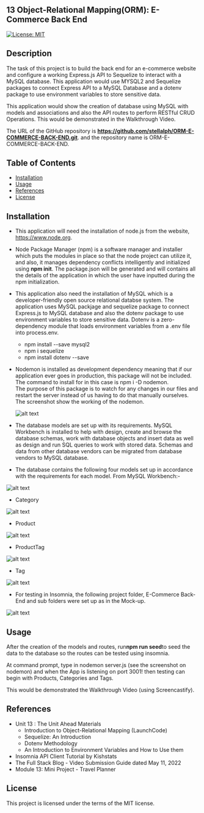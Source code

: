 ## 13 Object-Relational Mapping(ORM): E-Commerce Back End

[![License: MIT](https://img.shields.io/badge/License-MIT-yellow.svg)](https://opensource.org/licenses/MIT)

## Description

The task of this project is to build the back end for an e-commerce website and configure a working Express.js API to Sequelize to interact with a MySQL database.  This application would use MYSQL2 and Sequelize packages to connect Express API to a MySQL Database and a dotenv package to use environment variables to store sensitive data.

This application would show the creation of database using MySQL with models and associations and also the API routes to perform RESTful CRUD Operations.  This would be demonstrated in the Walkthrough Video.

The URL of the GitHub repository is <strong>https://github.com/stellalph/ORM-E-COMMERCE-BACK-END.git</strong>.
and the repository name is ORM-E-COMMERCE-BACK-END.

## Table of Contents

* [Installation](#installation)
* [Usage](#usage)
* [References](#references)
* [License](#license)

## Installation

* This application will need the installation of node.js from the website, https://www.node.org.

* Node Package Manager (npm) is a software manager and installer which puts the modules in place so that the node project can utilize it, and also, it manages dependency 
  conflicts intelligently and initialized using <strong>npm init</strong>.  The package.json will be generated and will contains all the details of the application in which the user have inputted during the npm initialization.

* This application also need the installation of MySQL which is a developer-friendly open source relational databse system.  The application uses MySQL packjage and 
  sequelize package to connect Express.js to MySQL database and also the dotenv package to use environment variables to store sensitive data. Dotenv is a zero-dependency module that loads environment variables from a .env file into process.env.

  - npm install --save mysql2
  - npm i sequelize
  - npm install dotenv --save 

* Nodemon is installed as development dependency meaning that if our application ever goes in production, this package will not be included. The command to install 
  for in this case is npm i -D nodemon.        
  The purpose of this package is to watch for any changes in our files and restart the server instead of us having to do that manually ourselves. The screenshot show the working of the nodemon.  
 
  ![alt text](/assets/image01.png)

* The database models are set up with its requirements.   MySQL Workbench is installed to help with design, create and browse the database schemas, work with database      objects and insert data as well as design and run SQL queries to work with stored data.  Schemas and data from other database vendors can be migrated from database vendors to MySQL database.

* The database contains the following four models set up in accordance with the requirements for each model.  From MySQL Workbench:-

 ![alt text](/assets/image02.png)     
 
* Category 

 ![alt text](/assets/image03.png) 

* Product

 ![alt text](/assets/image04.png)

* ProductTag

![alt text](/assets/image05.png)

* Tag

![alt text](/assets/image06.png)

* For testing in Insomnia, the following project folder, E-Commerce Back-End and sub folders were set up as in the Mock-up.

![alt text](/assets/image07.png)


## Usage

After the creation of the models and routes, run<strong>npm run seed</strong>to seed the data to the database so the routes can be tested using insomnia.

At command prompt, type in nodemon server.js (see the screenshot on nodemon) and when the App is listening on port 3001! then testing can begin with Products, Categories and Tags.

This would be demonstrated the Walkthrough Video (using Screencastify).





## References

* Unit 13 : The Unit Ahead Materials 
  - Introduction to Object-Relational Mapping (LaunchCode)
  - Sequelize: An Introduction
  - Dotenv Methodology
  - An Introduction to Environment Variables and How to Use them
* Insomnia API Client Tutorial by Kishstats
* The Full Stack Blog - Video Submission Guide dated May 11, 2022
* Module 13: Mini Project - Travel Planner


## License

This project is licensed under the terms of the MIT license.